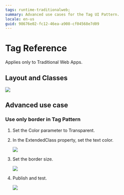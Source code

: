 ```yaml
---
tags: runtime-traditionalweb; 
summary: Advanced use cases for the Tag UI Pattern.
locale: en-us
guid: 98676e02-fc12-46ea-a908-cf04568e7d09
---
```


# Tag Reference

<div class="info" markdown="1">

Applies only to Traditional Web Apps.

</div>

## Layout and Classes

![](<images/tag-3-diag.png>)

## Advanced use case

### Use only border in Tag Pattern

1. Set the Color parameter to Transparent.

1. In the ExtendedClass property, set the text color.

    ![](<images/tag-4-ss.png>)

1. Set the border size.

    ![](<images/tag-5-ss.png>)

1. Publish and test.

    ![](<images/tag-6.png>)

